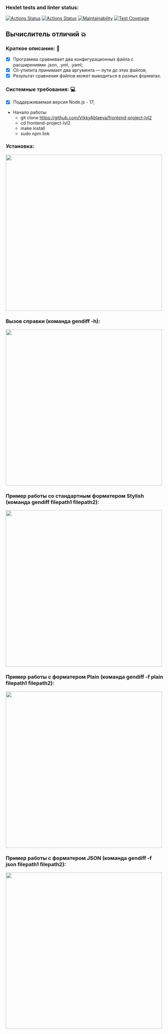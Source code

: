 ### Hexlet tests and linter status:
[![Actions Status](https://github.com/VikkyAblaeva/frontend-project-lvl2/workflows/hexlet-check/badge.svg)](https://github.com/VikkyAblaeva/frontend-project-lvl2/actions) [![Actions Status](https://github.com/VikkyAblaeva/frontend-project-lvl2/workflows/eslint&test-check/badge.svg)](https://github.com/VikkyAblaeva/frontend-project-lvl2/actions) [![Maintainability](https://api.codeclimate.com/v1/badges/3498a7dabc23049c33f8/maintainability)](https://codeclimate.com/github/VikkyAblaeva/frontend-project-lvl2/maintainability) [![Test Coverage](https://api.codeclimate.com/v1/badges/3498a7dabc23049c33f8/test_coverage)](https://codeclimate.com/github/VikkyAblaeva/frontend-project-lvl2/test_coverage)

## Вычислитель отличий :collision:

### Краткое описание: :page_facing_up:

- [X] Программа сравнивает два конфигурационных файла с расширениями .json, .yml, .yaml;
- [X] Cli-утилита принимает два аргумента — пути до этих файлов;
- [X] Результат сравнения файлов может выводиться в разных форматах.

### Системные требования: :computer:

- [X] Поддерживаемая версия Node.js - 17;

- Начало работы:
    - git clone https://github.com/VikkyAblaeva/frontend-project-lvl2
    - cd frontend-project-lvl2
    - make install
    - sudo npm link

### Установка:

<a href="https://asciinema.org/a/WyvfEAiZTkrg8omKWT8Cvzq2d" target="_blank"><img src="https://asciinema.org/a/WyvfEAiZTkrg8omKWT8Cvzq2d.svg" width="500"></a>

### Вызов справки (команда gendiff -h):

<a href="https://asciinema.org/a/8hqhNIXNh04FwJcU6e0yfnLhW" target="_blank"><img src="https://asciinema.org/a/8hqhNIXNh04FwJcU6e0yfnLhW.svg" width="500"></a>

### Пример работы со стандартным форматером Stylish (команда gendiff filepath1 filepath2):

<a href="https://asciinema.org/a/ejbsPkOpE3Y4WrEfY4IWiARUc" target="_blank"><img src="https://asciinema.org/a/ejbsPkOpE3Y4WrEfY4IWiARUc.svg" width="500"></a>

### Пример работы с форматером Plain (команда gendiff -f plain filepath1 filepath2):

<a href="https://asciinema.org/a/8ImVmrUf3X69gIRWVQjtlBtkM" target="_blank"><img src="https://asciinema.org/a/8ImVmrUf3X69gIRWVQjtlBtkM.svg" width="500"></a>

### Пример работы с форматером JSON (команда gendiff -f json filepath1 filepath2):

<a href="https://asciinema.org/a/HpgK0u1X5rB76tRTQJ3kfabDQ" target="_blank"><img src="https://asciinema.org/a/HpgK0u1X5rB76tRTQJ3kfabDQ.svg" width="500"></a>
